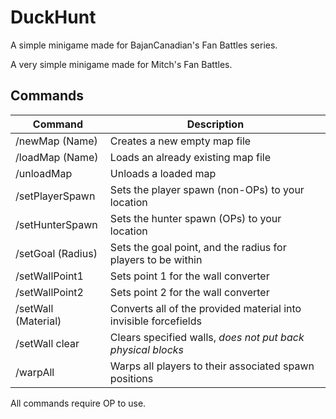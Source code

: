 # DuckHunt
A simple minigame made for BajanCanadian's Fan Battles series.

A very simple minigame made for Mitch's Fan Battles.

## Commands

Command | Description
------- | -----------
/newMap (Name) | Creates a new empty map file
/loadMap (Name) | Loads an already existing map file
/unloadMap | Unloads a loaded map
/setPlayerSpawn | Sets the player spawn (non-OPs) to your location
/setHunterSpawn | Sets the hunter spawn (OPs) to your location
/setGoal (Radius) | Sets the goal point, and the radius for players to be within
/setWallPoint1 | Sets point 1 for the wall converter
/setWallPoint2 | Sets point 2 for the wall converter
/setWall (Material) | Converts all of the provided material into invisible forcefields
/setWall clear | Clears specified walls, *does not put back physical blocks*
/warpAll | Warps all players to their associated spawn positions

All commands require OP to use.
